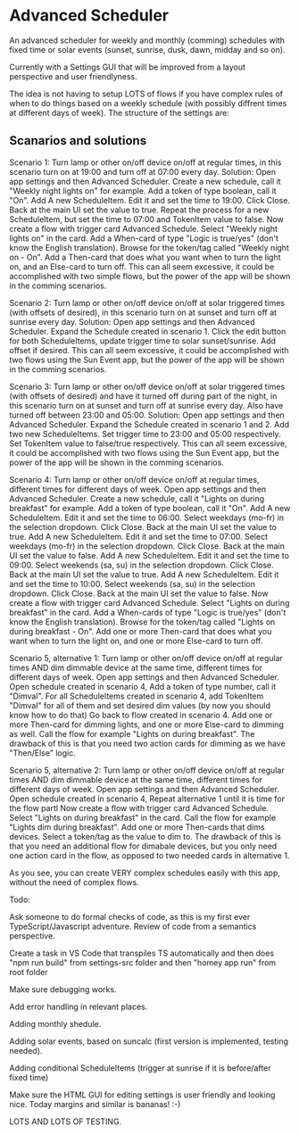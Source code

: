 # Advanced Scheduler

An advanced scheduler for weekly and monthly (comming) schedules with fixed time or solar events (sunset, sunrise, dusk, dawn, midday and so on).

Currently with a Settings GUI that will be improved from a layout perspective and user friendlyness. 

The idea is not having to setup LOTS of flows if you have complex rules of when to do things based on a weekly schedule (with possibly diffrent times at different days of week). The structure of the settings are:

Scanarios and solutions
-----------------------
Scenario 1: Turn lamp or other on/off device on/off at regular times, in this scenario turn on at 19:00 and turn off at 07:00 every day.
Solution: 
Open app settings and then Advanced Scheduler. 
Create a new schedule, call it "Weekly night lights on" for example. 
Add a token of type boolean, call it "On". 
Add A new ScheduleItem. Edit it and set the time to 19:00. Click Close. Back at the main UI set the value to true. 
Repeat the process for a new ScheduleItem, but set the time to 07:00 and TokenItem value to false.
Now create a flow with trigger card Advanced Schedule. Select "Weekly night lights on" in the card.
Add a When-card of type "Logic is true/yes" (don't know the English translation). Browse for the token/tag called "Weekly night on - On".
Add a Then-card that does what you want when to turn the light on, and an Else-card to turn off.
This can all seem excessive, it could be accomplished with two simple flows, but the power of the app will be shown in the comming scenarios.

Scenario 2: Turn lamp or other on/off device on/off at solar triggered times (with offsets of desired), in this scenario turn on at sunset and turn off at sunrise every day.
Solution: 
Open app settings and then Advanced Scheduler. 
Expand the Schedule created in scenario 1. Click the edit button for both ScheduleItems, update trigger time to solar sunset/sunrise. Add offset if desired.
This can all seem excessive, it could be accomplished with two flows using the Sun Event app, but the power of the app will be shown in the comming scenarios.

Scenario 3: Turn lamp or other on/off device on/off at solar triggered times (with offsets of desired) and have it turned off during part of the night, in this scenario turn on at sunset and turn off at sunrise every day. Also have turned off between 23:00 and 05:00. 
Solution: 
Open app settings and then Advanced Scheduler. 
Expand the Schedule created in scenario 1 and 2. Add two new ScheduleItems. Set trigger time to 23:00 and 05:00 respectively. Set TokenItem value to false/true respectively.
This can all seem excessive, it could be accomplished with two flows using the Sun Event app, but the power of the app will be shown in the comming scenarios.

Scenario 4: Turn lamp or other on/off device on/off at regular times, different times for different days of week. 
Open app settings and then Advanced Scheduler. 
Create a new schedule, call it "Lights on during breakfast" for example. 
Add a token of type boolean, call it "On". 
Add A new ScheduleItem. Edit it and set the time to 06:00. Select weekdays (mo-fr) in the selection dropdown. Click Close. Back at the main UI set the value to true. 
Add A new ScheduleItem. Edit it and set the time to 07:00. Select weekdays (mo-fr) in the selection dropdown. Click Close. Back at the main UI set the value to false. 
Add A new ScheduleItem. Edit it and set the time to 09:00. Select weekends (sa, su) in the selection dropdown. Click Close. Back at the main UI set the value to true. 
Add A new ScheduleItem. Edit it and set the time to 10:00. Select weekends (sa, su) in the selection dropdown. Click Close. Back at the main UI set the value to false. 
Now create a flow with trigger card Advanced Schedule. Select "Lights on during breakfast" in the card.
Add a When-cards of type "Logic is true/yes" (don't know the English translation). Browse for the token/tag called "Lights on during breakfast - On".
Add one or more Then-card that does what you want when to turn the light on, and one or more Else-card to turn off.

Scenario 5, alternative 1: Turn lamp or other on/off device on/off at regular times AND dim dimmable device at the same time, different times for different days of week. 
Open app settings and then Advanced Scheduler. 
Open schedule created in scenario 4, 
Add a token of type number, call it "Dimval". 
For all ScheduleItems created in scenario 4, add TokenItem "Dimval" for all of them and set desired dim values (by now you should know how to do that)
Go back to flow created in scenario 4.
Add one or more Then-card for dimming lights, and one or more Else-card to dimming as well.
Call the flow for example "Lights on during breakfast".
The drawback of this is that you need two action cards for dimming as we have "Then/Else" logic.

Scenario 5, alternative 2: Turn lamp or other on/off device on/off at regular times AND dim dimmable device at the same time, different times for different days of week. 
Open app settings and then Advanced Scheduler. 
Open schedule created in scenario 4, 
Repeat alternative 1 until it is time for the flow partl
Now create a flow with trigger card Advanced Schedule. Select "Lights on during breakfast" in the card.
Call the flow for example "Lights dim during breakfast".
Add one or more Then-cards that dims devices. Select a token/tag as the value to dim to. 
The drawback of this is that you need an additional flow for dimabale devices, but you only need one action card in the flow, as opposed to two needed cards in alternative 1.

As you see, you can create VERY complex schedules easily with this app, without the need of complex flows.


Todo:

Ask someone to do formal checks of code, as this is my first ever TypeScript/Javascript adventure. Review of code from a semantics perspective. 

Create a task in VS Code that transpiles TS automatically and then does "npm run build" from settings-src folder and then "homey app run" from root folder

Make sure debugging works.

Add error handling in relevant places.

Adding monthly shedule.

Adding solar events, based on suncalc (first version is implemented, testing needed).

Adding conditional ScheduleItems (trigger at sunrise if it is before/after fixed time)

Make sure the HTML GUI for editing settings is user friendly and looking nice. Today margins and similar is bananas! :-)

LOTS AND LOTS OF TESTING.